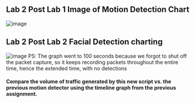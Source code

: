 ## Lab 2 Post Lab 1 Image of Motion Detection Chart
 ![image](https://github.com/jaiecodes/CS437_Post_Labs/assets/72780632/a507c707-9642-4521-a6f4-174646e4e178)


## Lab 2 Post Lab 2 Facial Detection charting
![image](https://github.com/jaiecodes/CS437_Post_Labs/assets/72780632/39db0ed9-ebf2-4c8e-9c78-540aada2a368)
PS: The graph went to 100 seconds because we forgot to shut off the packet capture, so it keeps recording packets throughout the entire time, hence the extended time, with no detections

#### Compare the volume of traffic generated by this new script vs. the previous motion detector using the timeline graph from the previous assignment.


